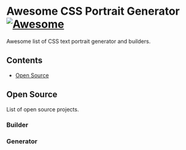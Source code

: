 # Awesome CSS Portrait Generator [![Awesome](https://awesome.re/badge-flat.svg)](https://awesome.re)

Awesome list of CSS text portrait generator and builders.

## Contents

- [Open Source](#open-source)

## Open Source

List of open source projects.

### Builder

### Generator
